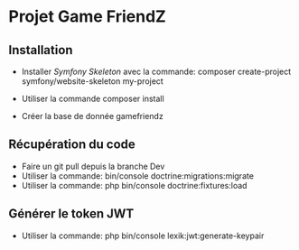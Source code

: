 # Projet Game FriendZ

## Installation

- Installer _Symfony Skeleton_ avec la commande:
composer create-project symfony/website-skeleton my-project

- Utiliser la commande composer install
- Créer la base de donnée gamefriendz

## Récupération du code

- Faire un git pull depuis la branche Dev
- Utiliser la commande:
bin/console doctrine:migrations:migrate
- Utiliser la commande:
php bin/console doctrine:fixtures:load

## Générer le token JWT

- Utiliser la commande:
php bin/console lexik:jwt:generate-keypair